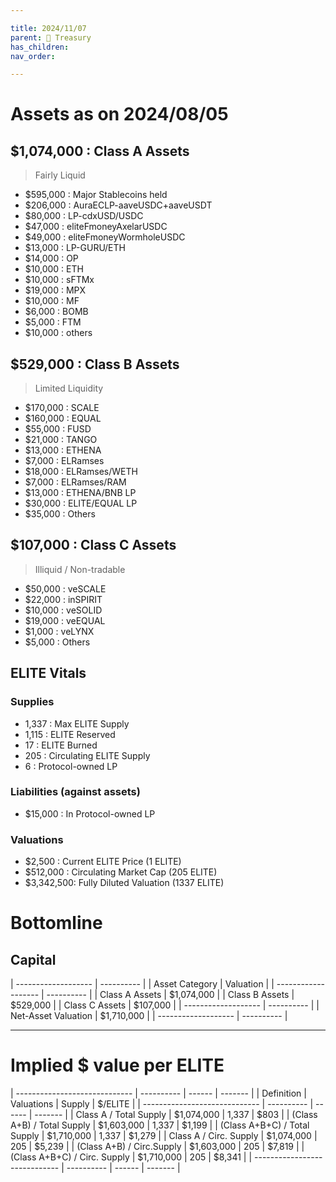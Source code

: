 ```yaml
---

title: 2024/11/07
parent: 👑 Treasury
has_children:
nav_order:

---
```


# Assets as on 2024/08/05
## $1,074,000 : Class A Assets
> Fairly Liquid

- $595,000	: Major Stablecoins held
- $206,000	: AuraECLP-aaveUSDC+aaveUSDT
- $80,000	: LP-cdxUSD/USDC
- $47,000	: eliteFmoneyAxelarUSDC
- $49,000	: eliteFmoneyWormholeUSDC
- $13,000	: LP-GURU/ETH
- $14,000	: OP
- $10,000	: ETH
- $10,000	: sFTMx
- $19,000	: MPX
- $10,000	: MF
- $6,000	: BOMB
- $5,000	: FTM
- $10,000	: others

## $529,000 : Class B Assets
> Limited Liquidity

- $170,000	: SCALE
- $160,000	: EQUAL
- $55,000	: FUSD
- $21,000	: TANGO
- $13,000	: ETHENA
- $7,000	: ELRamses
- $18,000	: ELRamses/WETH
- $7,000	: ELRamses/RAM
- $13,000	: ETHENA/BNB LP
- $30,000	: ELITE/EQUAL LP
- $35,000	: Others


## $107,000 : Class C Assets
> Illiquid / Non-tradable

- $50,000	: veSCALE
- $22,000	: inSPIRIT
- $10,000	: veSOLID
- $19,000	: veEQUAL
- $1,000	: veLYNX
- $5,000	: Others

## ELITE Vitals
### Supplies
- 1,337		: Max ELITE Supply
- 1,115		: ELITE Reserved
- 17		: ELITE Burned
- 205		: Circulating ELITE Supply
- 6			: Protocol-owned LP

### Liabilities (against assets)
- $15,000	: In Protocol-owned LP

### Valuations
- $2,500	: Current ELITE Price (1 ELITE)
- $512,000	: Circulating Market Cap (205 ELITE)
- $3,342,500: Fully Diluted Valuation (1337 ELITE)

# Bottomline
## Capital

| ------------------- | ---------- |
| Asset Category      |  Valuation |
| ------------------- | ---------- |
| Class A Assets      | $1,074,000 |
| Class B Assets      |   $529,000 |
| Class C Assets      |   $107,000 |
| ------------------- | ---------- |
| Net-Asset Valuation | $1,710,000 |
| ------------------- | ---------- |

----

# Implied $ value per ELITE

| ----------------------------- | ---------- | ------ | ------- |
| Definition                    | Valuations | Supply | $/ELITE |
| ----------------------------- | ---------- | ------ | ------- |
| Class A / Total Supply        | $1,074,000 | 1,337  |    $803 |
| (Class A+B) / Total Supply    | $1,603,000 | 1,337  |  $1,199 |
| (Class A+B+C) / Total Supply  | $1,710,000 | 1,337  |  $1,279 |
| Class A / Circ. Supply        | $1,074,000 |   205  |  $5,239 |
| (Class A+B) / Circ.Supply     | $1,603,000 |   205  |  $7,819 |
| (Class A+B+C) / Circ. Supply  | $1,710,000 |   205  |  $8,341 |
| ----------------------------- | ---------- | ------ | ------- |